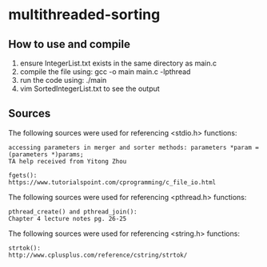 # multithreaded-sorting

How to use and compile
----------------------
1. ensure IntegerList.txt exists in the same directory as main.c
2. compile the file using: gcc -o main main.c -lpthread
3. run the code using: ./main
4. vim SortedIntegerList.txt to see the output

Sources
-------
The following sources were used for referencing <stdio.h> functions:

    accessing parameters in merger and sorter methods: parameters *param = (parameters *)params;
    TA help received from Yitong Zhou

    fgets():
    https://www.tutorialspoint.com/cprogramming/c_file_io.html

The following sources were used for referencing <pthread.h> functions:

    pthread_create() and pthread_join():
    Chapter 4 lecture notes pg. 26-25

The following sources were used for referencing <string.h> functions:

    strtok():
    http://www.cplusplus.com/reference/cstring/strtok/
